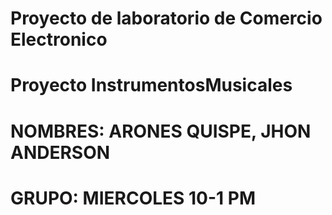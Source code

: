 # Proyecto de laboratorio de Comercio Electronico
# Proyecto InstrumentosMusicales
# NOMBRES: ARONES QUISPE, JHON ANDERSON
# GRUPO: MIERCOLES 10-1 PM
